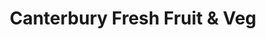 ---
title: "Canterbury Fresh Fruit & Veg"
url: /canterbury/canterbury-fresh-fruit-and-veg/
shop: greengrocer
---